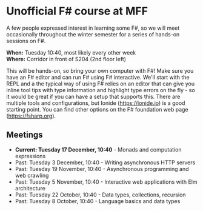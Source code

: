 # Unofficial F# course at MFF

A few people expressed interest in learning some F#, so we will meet occasionally throughout the winter semester for a series of hands-on sessions on F#.

**When:** Tuesday 10:40, most likely every other week  
**Where:** Corridor in front of S204 (2nd floor left)

This will be hands-on, so bring your own computer with F#! Make sure you have an F# editor and can run F# using F# interactive. We'll start with the REPL and a the typical way of using F# relies on an editor that can give you inline tool tips with type information and highlight type errors on the fly - so it would be great if you can have a setup that supports this. There are multiple tools and configurations, but Ionide (https://ionide.io) is a good starting point. You can find other options on the F# foundation web page (https://fsharp.org).

## Meetings

* **Current: Tuesday 17 December, 10:40** - Monads and computation expressions
* Past: Tuesday 3 December, 10:40 - Writing asynchronous HTTP servers
* Past: Tuesday 19 November, 10:40 - Asynchronous programming and web crawling
* Past: Tuesday 5 November, 10:40 - Interactive web applications with Elm architecture
* Past: Tuesday 22 October, 10:40 - Data types, collections, recursion
* Past: Tuesday 8 October, 10:40 - Language basics and data types
